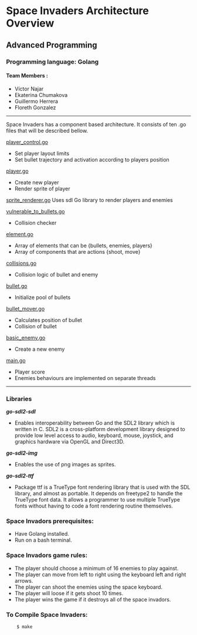 # Space Invaders Architecture Overview
## Advanced Programming 

### Programming language: Golang
#### Team Members :
* Víctor Najar
* Ekaterina Chumakova
* Guillermo Herrera
* Floreth Gonzalez

************************

Space Invaders has a component based architecture. It consists of ten .go files that will be described bellow.

[player_control.go](player_control.go)
- Set player layout limits
- Set bullet trajectory and activation according to players position

[player.go](player.go)
- Create new player
- Render sprite of player

[sprite_renderer.go](sprite_renderer.go)
Uses sdl Go library to render players and enemies

[vulnerable_to_bullets.go](vulnerable_to_bullets.go)
- Collision checker

[element.go](element.go)
- Array of elements that can be {bullets, enemies, players}
- Array of components that are actions {shoot, move}

[collisions.go](collisions.go)
- Collision logic of bullet and enemy 

[bullet.go](bullet.go)
- Initialize pool of bullets

[bullet_mover.go](bullet_mover.go)
- Calculates position of bullet 
- Collision of bullet

[basic_enemy.go](basic_enemy.go)
- Create a new enemy

[main.go](main.go)
- Player score
- Enemies behaviours are implemented on separate threads 

**************************

### Libraries
<em>**go-sdl2-sdl**</em>
- Enables interoperability between Go and the SDL2 library which is written in C. SDL2 is a cross-platform development library designed to provide low level access to audio, keyboard, mouse, joystick, and graphics hardware via OpenGL and Direct3D.

<em>**go-sdl2-img**</em>
- Enables the use of png images as sprites.

<em>**go-sdl2-ttf**</em>
- Package ttf is a TrueType font rendering library that is used with the SDL library, and almost as portable. It depends on freetype2 to handle the TrueType font data. It allows a programmer to use multiple TrueType fonts without having to code a font rendering routine themselves.

### Space Invadors prerequisites:
- Have Golang installed.
- Run on a bash terminal.

### Space Invadors game rules:
- The player should choose a minimum of 16 enemies to play against.
- The player can move from left to right using the keyboard left and right arrows.
- The player can shoot the enemies using the space keyboard.
- The player will loose if it gets shoot 10 times.
- The player wins the game if it destroys all of the space invadors.

### To Compile Space Invaders:
```
    $ make
```
